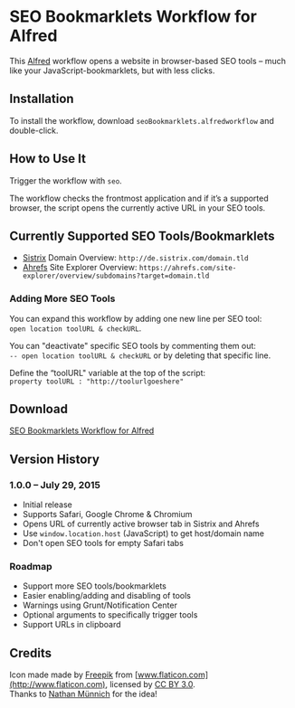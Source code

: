 # SEO Bookmarklets Workflow for Alfred
This [Alfred](http://www.alfredapp.com) workflow opens a website in browser-based SEO tools – much like your JavaScript-bookmarklets, but with less clicks.

## Installation
To install the workflow, download `seoBookmarklets.alfredworkflow` and double-click.

## How to Use It
Trigger the workflow with `seo`.

The workflow checks the frontmost application and if it’s a supported browser, the script opens the currently active URL in your SEO tools.

## Currently Supported SEO Tools/Bookmarklets
- [Sistrix](http://www.sistrix.com) Domain Overview: `http://de.sistrix.com/domain.tld`
- [Ahrefs](https://ahrefs.com/) Site Explorer Overview: `https://ahrefs.com/site-explorer/overview/subdomains?target=domain.tld`

### Adding More SEO Tools
You can expand this workflow by adding one new line per SEO tool:  
`open location toolURL & checkURL`.

You can "deactivate" specific SEO tools by commenting them out:  
`-- open location toolURL & checkURL` or by deleting that specific line.

Define the “toolURL" variable at the top of the script:  
`property toolURL : "http://toolurlgoeshere"`

## Download
[SEO Bookmarklets Workflow for Alfred](#)

## Version History
### 1.0.0 – July 29, 2015
- Initial release
- Supports Safari, Google Chrome & Chromium
- Opens URL of currently active browser tab in Sistrix and Ahrefs
- Use `window.location.host` (JavaScript) to get host/domain name
- Don't open SEO tools for empty Safari tabs

### Roadmap
- Support more SEO tools/bookmarklets
- Easier enabling/adding and disabling of tools
- Warnings using Grunt/Notification Center
- Optional arguments to specifically trigger tools
- Support URLs in clipboard

## Credits
Icon made made by [Freepik](http://www.flaticon.com/authors/freepik) from [www.flaticon.com](http://www.flaticon.com), licensed by [CC BY 3.0](http://creativecommons.org/licenses/by/3.0/).  
Thanks to [Nathan Münnich](http://www.nathanmuennich.com) for the idea!
